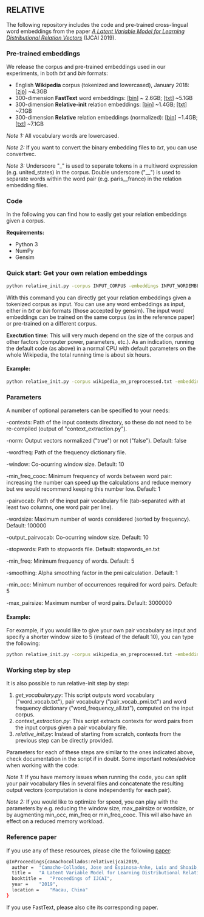 ## RELATIVE

The following repository includes the code and pre-trained cross-lingual word embeddings from the paper *[A Latent Variable Model for Learning Distributional Relation Vectors](http://josecamachocollados.com/papers/relative_ijcai2019.pdf)*  (IJCAI 2019).


### Pre-trained embeddings

We release the corpus and pre-trained embeddings used in our experiments, in both *txt* and *bin* formats:
- English **Wikipedia** corpus (tokenized and lowercased), January 2018: \[[zip](https://drive.google.com/file/d/17EBy4GD4tXl9G4NTjuIuG5ET7wfG4-xa/view?usp=sharing)\] ~4.3GB
- 300-dimension **FastText** word embeddings: \[[bin](https://drive.google.com/file/d/1dQm_haKr2ZrQBvyBlCVnwL2W8mwj0T4D/view?usp=sharing)\] ~ 2.6GB; \[[txt](https://drive.google.com/file/d/1r9RFdyqg998UaLA0huZc9PIwF8rBlITN/view?usp=sharing)\] ~5.1GB
- 300-dimension **Relative-init** relation embeddings: \[[bin](https://drive.google.com/file/d/1HVJnTjcaQ3aCLdwTZwiGLpMDyEylx-zS/view?usp=sharing)\] ~1.4GB; \[[txt](https://drive.google.com/file/d/1SFcW6MxQI5N38R3mG1Pe10AVWc38NGFI/view?usp=sharing)\] ~7.1GB
- 300-dimension **Relative** relation embeddings (normalized): \[[bin](https://drive.google.com/file/d/1-w39MIMUkYuy2wdVGwOcgKimUV1vPOxk/view?usp=sharing)\] ~1.4GB; \[[txt](https://drive.google.com/file/d/1q0HiGJh93ukHxh_acOuWQAdfyzX-6g_N/view?usp=sharing)\] ~7.1GB

*Note 1:* All vocabulary words are lowercased.

*Note 2:* If you want to convert the binary embedding files to *txt*, you can use convertvec.

*Note 3:* Underscore "_" is used to separate tokens in a multiword expression (e.g. united_states) in the corpus. Double underscore ("__") is used to separate words within the word pair (e.g. paris__france) in the relation embedding files.

### Code

In the following you can find how to easily get your relation embeddings given a corpus.

**Requirements:**

- Python 3
- NumPy
- Gensim

### Quick start: Get your own relation embeddings

```bash
python relative_init.py -corpus INPUT_CORPUS -embeddings INPUT_WORDEMBEDDINGS
```

With this command you can directly get your relation embeddings given a tokenized corpus as input. You can use any word embeddings as input, either in *txt* or *bin* formats (those accepted by gensim). The input word embeddings can be trained on the same corpus (as in the reference paper) or pre-trained on a different corpus.

**Exectution time**: This will very much depend on the size of the corpus and other factors (computer power, parameters, etc.). As an indication, running the default code (as above) in a normal CPU with default parameters on the whole Wikipedia, the total running time is about six hours.

#### Example:

```bash
python relative_init.py -corpus wikipedia_en_preprocessed.txt -embeddings fasttext_wikipedia_en_300d.bin
```

### Parameters

A number of optional parameters can be specified to your needs: 

-contexts: Path of the input contexts directory, so these do not need to be re-compiled (output of "context_extraction.py").

-norm: Output vectors normalized ("true") or not ("false"). Default: false

-wordfreq: Path of the frequency dictionary file.

-window: Co-ocurring window size. Default: 10

-min_freq_cooc: Minimum frequency of words between word pair: increasing the number can speed up the calculations and reduce memory but we would recommend keeping this number low. Default: 1

-pairvocab: Path of the input pair vocabulary file (tab-separated with at least two columns, one word pair per line).

-wordsize: Maximum number of words considered (sorted by frequency). Default: 100000

-output_pairvocab: Co-ocurring window size. Default: 10

-stopwords: Path to stopwords file. Default: stopwords_en.txt

-min_freq: Minimum frequency of words. Default: 5

-smoothing: Alpha smoothing factor in the pmi calculation. Default: 1

-min_occ: Minimum number of occurrences required for word pairs. Default: 5

-max_pairsize: Maximum number of word pairs. Default: 3000000

#### Example:

For example, if you would like to give your own pair vocabulary as input and specify a shorter window size to 5 (instead of the default 10), you can type the following:

```bash
python relative_init.py -corpus wikipedia_en_preprocessed.txt -embeddings fasttext_wikipedia_en_300d.bin -pairvocab pair_vocab.txt -window 5 
```

### Working step by step

It is also possible to run relative-init step by step:

1. *get_vocabulary.py*: This script outputs word vocabulary ("word_vocab.txt"), pair vocabulary ("pair_vocab_pmi.txt") and word frequency dictionary ("word_frequency_all.txt"), computed on the input corpus.
2. *context_extraction.py*: This script extracts contexts for word pairs from the input corpus given a pair vocabulary file.
3. *relative_init.py*: Instead of starting from scratch, contexts from the previous step can be directly provided.

Parameters for each of these steps are similar to the ones indicated above, check documentation in the script if in doubt. Some important notes/advice when working with the code:

*Note 1:* If you have memory issues when running the code, you can split your pair vocabulary files in several files and concatenate the resulting output vectors (computation is done independently for each pair).

*Note 2:* If you would like to optimize for speed, you can play with the parameters by e.g. reducing the window size, max_pairsize or wordsize, or by augmenting min_occ, min_freq or min_freq_cooc. This will also have an effect on a reduced memory workload.


### Reference paper

If you use any of these resources, please cite the following [paper](http://josecamachocollados.com/papers/relative_ijcai2019.pdf):
```bash
@InProceedings{camachocollados:relativeijcai2019,
  author = 	"Camacho-Collados, Jose and Espinosa-Anke, Luis and Shoaib, Jameel and Schockaert, Steven",
  title = 	"A Latent Variable Model for Learning Distributional Relation Vectors",
  booktitle = 	"Proceedings of IJCAI",
  year = 	"2019",
  location = 	"Macau, China"
}

```
If you use FastText, please also cite its corresponding paper.
